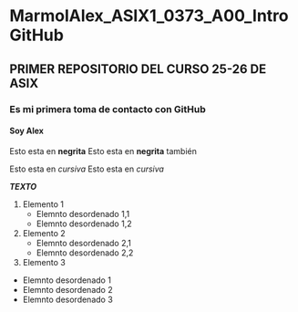 # MarmolAlex_ASIX1_0373_A00_IntroGitHub
## PRIMER REPOSITORIO DEL CURSO 25-26 DE ASIX
### Es mi primera toma de contacto con GitHub
#### Soy Alex

Esto esta en __negrita__
Esto esta en **negrita** también

Esto esta en _cursiva_
Esto esta en *cursiva*

**_TEXTO_**

1. Elemento 1
    * Elemnto desordenado 1,1
    * Elemnto desordenado 1,2
2. Elemento 2
    * Elemnto desordenado 2,1
    * Elemnto desordenado 2,2
3. Elemento 3

* Elemnto desordenado 1
* Elemnto desordenado 2 
* Elemnto desordenado 3

